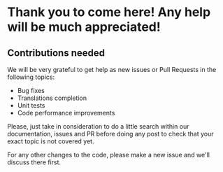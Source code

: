 # Thank you to come here! Any help will be much appreciated!

## Contributions needed
We will be very grateful to get help as new issues or Pull Requests in the following topics:
* Bug fixes
* Translations completion
* Unit tests
* Code performance improvements

Please, just take in consideration to do a little search within our documentation, issues and PR before doing any post to check that your exact topic is not covered yet.

For any other changes to the code, please make a new issue and we'll discuss there first.
